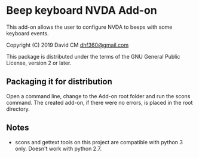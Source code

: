 # Beep keyboard NVDA Add-on #
This add-on allows the user to configure NVDA to beeps with some keyboard events.

Copyright (C) 2019 David CM <dhf360@gmail.com>

This package is distributed under the terms of the GNU General Public License, version 2 or later.

## Packaging it for distribution
  Open a command line, change to the Add-on root folder  and run the scons command. The created add-on, if there were no errors, is placed in the root directory.

## Notes
* scons and gettext tools on this project are  compatible with python 3 only. Doesn't work with python 2.7.